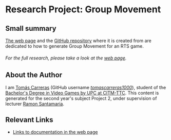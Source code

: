 # Research Project: Group Movement

## Small summary

[The web page](https://tomascarreras1000.github.io/Research-Project-Group-Movement/) and the [GitHub repository](https://github.com/tomascarreras1000/Research-Project-Group-Movement) where it is created from are dedicated to how to generate Group Movement for an RTS game.

###### For the full research, please take a look at the [web page](https://tomascarreras1000.github.io/Research-Project-Group-Movement/).


## About the Author

I am [Tomás Carreras](https://www.linkedin.com/in/tom%C3%A1s-carreras-a96a99177/) (GitHub username [*tomascarreras1000*](https://github.com/tomascarreras1000)), student of the [Bachelor's Degree in Video Games by UPC at CITM-TTC](https://www.citm.upc.edu/ing/estudis/grau-videojocs-bcn/). This content is generated for the second year's subject Project 2, under supervision of lecturer [Ramon Santamaria](https://www.linkedin.com/in/raysan/).

## Relevant Links

+ [Links to documentation in the web page](https://tomascarreras1000.github.io/Research-Project-Group-Movement/#links-to-documentation)
